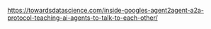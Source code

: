 https://towardsdatascience.com/inside-googles-agent2agent-a2a-protocol-teaching-ai-agents-to-talk-to-each-other/